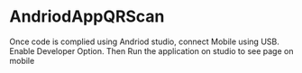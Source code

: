 # AndriodAppQRScan

Once code is complied using Andriod studio, connect Mobile using USB.
Enable Developer Option.
Then Run the application on studio to see page on mobile
